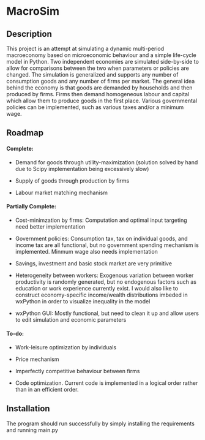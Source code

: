 # MacroSim

## Description

This project is an attempt at simulating a dynamic multi-period macroeconomy based on microeconomic behaviour and a simple life-cycle model in Python. Two independent economies are simulated side-by-side to allow for comparisons between the two when parameters or policies are changed. The simulation is generalized and supports any number of consumption goods and any number of firms per market. The general idea behind the economy is that goods are demanded by households and then produced by firms. Firms then demand homogeneous labour and capital which allow them to produce goods in the first place. Various governmental policies can be implemented, such as various taxes and/or a minimum wage.

## Roadmap

#### Complete:

- Demand for goods through utility-maximization (solution solved by hand due to Scipy implementation being excessively slow)

- Supply of goods through production by firms

- Labour market matching mechanism

#### Partially Complete:

- Cost-minimzation by firms: Computation and optimal input targeting need better implementation

- Government policies: Consumption tax, tax on individual goods, and income tax are all functional, but no government spending mechanism is implemented. Minmum wage also needs implementation

- Savings, investment and basic stock market are very primitive

- Heterogeneity between workers: Exogenous variation between worker productivity is randomly generated, but no endogenous factors such as education or work experience currently exist. I would also like to construct economy-specific income/wealth distributions imbeded in wxPython in order to visualize inequality in the model

- wxPython GUI: Mostly functional, but need to clean it up and allow users to edit simulation and economic parameters

#### To-do:

- Work-leisure optimization by individuals

- Price mechanism

- Imperfectly competitive behaviour between firms

- Code optimization. Current code is implemented in a logical order rather than in an efficient order.

## Installation

The program should run successfully by simply installing the requirements and running main.py
